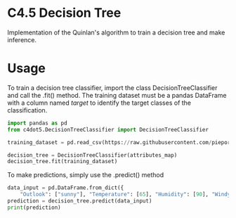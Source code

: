 # C4.5 Decision Tree
Implementation of the Quinlan's algorithm to train a decision tree and make inference.

# Usage
To train a decision tree classifier, import the class DecisionTreeClassifier and call the .fit() method.
The training dataset must be a pandas DataFrame with a column named *target* to identify the target classes of the classification.
```python
import pandas as pd
from c4dot5.DecisionTreeClassifier import DecisionTreeClassifier

training_dataset = pd.read_csv(https://raw.githubusercontent.com/piepor/C4.5-Decision-Trees/main/src/data_example/training_dataset.csv)

decision_tree = DecisionTreeClassifier(attributes_map)
decision_tree.fit(training_dataset)
```
To make predictions, simply use the .predict() method
```python
data_input = pd.DataFrame.from_dict({
	"Outlook": ["sunny"], "Temperature": [65], "Humidity": [90], "Windy": [False]})
prediction = decision_tree.predict(data_input)
print(prediction)
```

